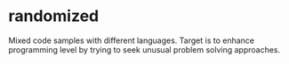 # randomized
Mixed code samples with different languages.
Target is to enhance programming level by trying to seek unusual problem solving approaches. 
